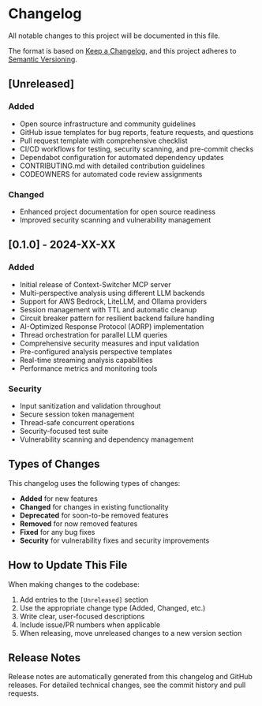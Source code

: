 # Changelog

All notable changes to this project will be documented in this file.

The format is based on [Keep a Changelog](https://keepachangelog.com/en/1.0.0/),
and this project adheres to [Semantic Versioning](https://semver.org/spec/v2.0.0.html).

## [Unreleased]

### Added
- Open source infrastructure and community guidelines
- GitHub issue templates for bug reports, feature requests, and questions
- Pull request template with comprehensive checklist
- CI/CD workflows for testing, security scanning, and pre-commit checks
- Dependabot configuration for automated dependency updates
- CONTRIBUTING.md with detailed contribution guidelines
- CODEOWNERS for automated code review assignments

### Changed
- Enhanced project documentation for open source readiness
- Improved security scanning and vulnerability management

## [0.1.0] - 2024-XX-XX

### Added
- Initial release of Context-Switcher MCP server
- Multi-perspective analysis using different LLM backends
- Support for AWS Bedrock, LiteLLM, and Ollama providers
- Session management with TTL and automatic cleanup
- Circuit breaker pattern for resilient backend failure handling
- AI-Optimized Response Protocol (AORP) implementation
- Thread orchestration for parallel LLM queries
- Comprehensive security measures and input validation
- Pre-configured analysis perspective templates
- Real-time streaming analysis capabilities
- Performance metrics and monitoring tools

### Security
- Input sanitization and validation throughout
- Secure session token management
- Thread-safe concurrent operations
- Security-focused test suite
- Vulnerability scanning and dependency management

## Types of Changes

This changelog uses the following types of changes:

- **Added** for new features
- **Changed** for changes in existing functionality
- **Deprecated** for soon-to-be removed features
- **Removed** for now removed features
- **Fixed** for any bug fixes
- **Security** for vulnerability fixes and security improvements

## How to Update This File

When making changes to the codebase:

1. Add entries to the `[Unreleased]` section
2. Use the appropriate change type (Added, Changed, etc.)
3. Write clear, user-focused descriptions
4. Include issue/PR numbers when applicable
5. When releasing, move unreleased changes to a new version section

## Release Notes

Release notes are automatically generated from this changelog and GitHub releases.
For detailed technical changes, see the commit history and pull requests.
